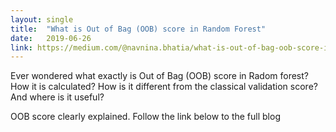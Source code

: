 ```yaml
---
layout: single
title:  "What is Out of Bag (OOB) score in Random Forest"
date:   2019-06-26
link: https://medium.com/@navnina.bhatia/what-is-out-of-bag-oob-score-in-random-forest-a7fa23d710
---
```

Ever wondered what exactly is Out of Bag (OOB) score in Radom forest? How it is calculated? How is it different from the classical validation score? And where is it useful?

OOB score clearly explained. Follow the link below to the full blog
